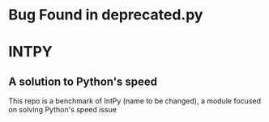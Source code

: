 # Bug Found in deprecated.py 
# INTPY
## A solution to Python's speed
This repo is a benchmark of IntPy (name to be changed), a module focused on solving Python's speed issue
